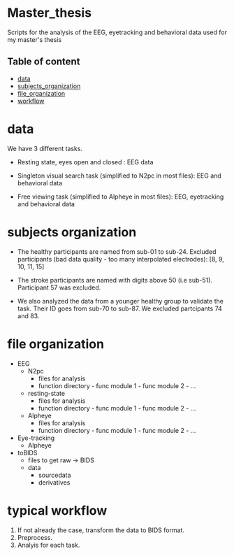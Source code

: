 # Master_thesis
Scripts for the analysis of the EEG, eyetracking and behavioral data used for my master's thesis

## Table of content 

- [data](#data)
- [subjects_organization](#subject-organization)
- [file_organization](#file-organization)
- [workflow](#typical-workflow)

# data

We have 3 different tasks.

-  Resting state, eyes open and closed : EEG data

- Singleton visual search task (simplified to N2pc in most files): EEG and behavioral data

- Free viewing task (simplified to Alpheye in most files): EEG, eyetracking and behavioral data

# subjects organization

- The healthy participants are named from sub-01 to sub-24. Excluded participants (bad data quality - too many interpolated electrodes): [8, 9, 10, 11, 15]

- The stroke participants are named with digits above 50 (i.e sub-51). Participant 57 was excluded.  

- We also analyzed the data from a younger healthy group to validate the task. Their ID goes from sub-70 to sub-87. We excluded partcipants 74 and 83.  

# file organization 

- EEG 
    - N2pc
        - files for analysis
        - function directory
              - func module 1
              - func module 2
              - ...
    - resting-state
        - files for analysis
        - function directory
              - func module 1
              - func module 2
              - ...
    - Alpheye
        - files for analysis
        - function directory
              - func module 1
              - func module 2
              - ...
- Eye-tracking
    - Alpheye
- toBIDS
    - files to get raw -> BIDS
    - data
        - sourcedata
        - derivatives

# typical workflow

1. If not already the case, transform the data to BIDS format. 
2. Preprocess.
3. Analyis for each task.

